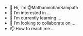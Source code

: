 - 👋 Hi, I’m @MathanmohanSampath
- 👀 I’m interested in ...
- 🌱 I’m currently learning ...
- 💞️ I’m looking to collaborate on ...
- 📫 How to reach me ...

<!---
MathanmohanSampath/MathanmohanSampath is a ✨ special ✨ repository because its `README.md` (this file) appears on your GitHub profile.
You can click the Preview link to take a look at your changes.
--->

